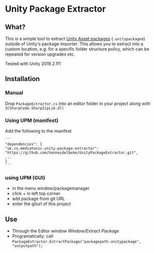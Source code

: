 # Unity Package Extractor

## What?

This is a simple tool to extract [Unity Asset packages](https://docs.unity3d.com/Manual/AssetPackages.html) (`.unitypackage`s) outside of Unity's package importer. This allows you to extract into a custom location, e.g. for a specific folder structure policy, which can be repeated for version upgrades etc.

Tested with Unity 2019.2.1f1

## Installation

### Manual

Drop `PackageExtractor.cs` into an editor folder in your project along with `ICSharpCode.SharpZipLib.dll`

### Using UPM (manifest)

Add the following to the manifest

    ```
	"dependencies": {
	"uk.co.mediatonic.unity-package-extractor": "https://github.com/hannesdelbeke/UnityPackageExtractor.git",
	...
	}
	```

### using UPM (GUI)

* in the menu window/packagemanager
* click + in left top corner
* add package from git URL
* enter the giturl of this project


## Use

* Through the Editor window *Window/Extract Package*
* Programatically: call `PackageExtractor.ExtractPackage("packagepath.unitypackage", "outputpath");`
